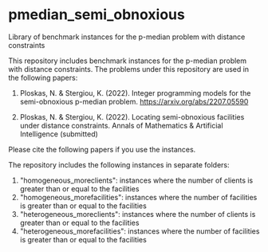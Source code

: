 # pmedian_semi_obnoxious
Library of benchmark instances for the p-median problem with distance constraints

This repository includes benchmark instances for the p-median problem with distance constraints. The problems under this repository are used in the following papers:

1. Ploskas, N. & Stergiou, K. (2022). Integer programming models for the semi-obnoxious p-median problem. https://arxiv.org/abs/2207.05590

2. Ploskas, N. & Stergiou, K. (2022). Locating semi-obnoxious facilities under distance constraints. Annals of Mathematics & Artificial Intelligence (submitted)

Please cite the following papers if you use the instances.

The repository includes the following instances in separate folders:
1. "homogeneous_moreclients": instances where the number of clients is greater than or equal to the facilities
2. "homogeneous_morefacilities": instances where the number of facilities is greater than or equal to the facilities
3. "heterogeneous_moreclients": instances where the number of clients is greater than or equal to the facilities
2. "heterogeneous_morefacilities": instances where the number of facilities is greater than or equal to the facilities

